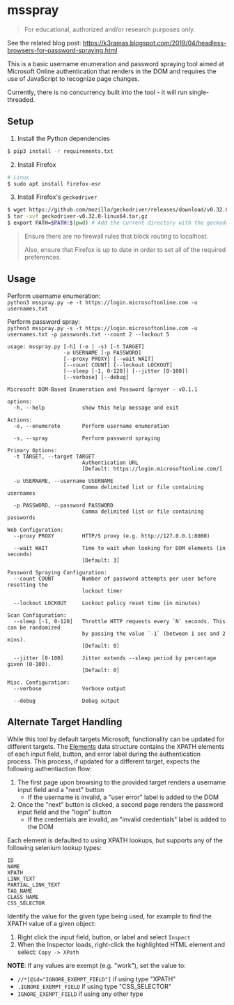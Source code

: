 # **msspray**

> For educational, authorized and/or research purposes only.

See the related blog post: https://k3ramas.blogspot.com/2019/04/headless-browsers-for-password-spraying.html

This is a basic username enumeration and password spraying tool aimed at Microsoft Online authentication that renders in the DOM and requires the use of JavaScript to recognize page changes.

Currently, there is no concurrency built into the tool - it will run single-threaded.


## Setup

1. Install the Python dependencies

```bash
$ pip3 install -r requirements.txt
```

2. Install Firefox

```bash
# Linux
$ sudo apt install firefox-esr
```

3. Install Firefox's `geckodriver`

```bash
$ wget https://github.com/mozilla/geckodriver/releases/download/v0.32.0/geckodriver-v0.32.0-linux64.tar.gz
$ tar -xvf geckodriver-v0.32.0-linux64.tar.gz
$ export PATH=$PATH:$(pwd) # Add the current directory with the geckodriver to the PATH
```

> Ensure there are no firewall rules that block routing to localhost.
>
> Also, ensure that Firefox is up to date in order to set all of the required preferences.


## Usage

Perform username enumeration:<br>
`python3 msspray.py -e -t https://login.microsoftonline.com -u usernames.txt`

Perform password spray:<br>
`python3 msspray.py -s -t https://login.microsoftonline.com -u usernames.txt -p passwords.txt --count 2 --lockout 5`

```
usage: msspray.py [-h] (-e | -s) [-t TARGET]
                  -u USERNAME [-p PASSWORD]
                  [--proxy PROXY] [--wait WAIT]
                  [--count COUNT] [--lockout LOCKOUT]
                  [--sleep [-1, 0-120]] [--jitter [0-100]]
                  [--verbose] [--debug]

Microsoft DOM-Based Enumeration and Password Sprayer - v0.1.1

options:
  -h, --help            show this help message and exit

Actions:
  -e, --enumerate       Perform username enumeration

  -s, --spray           Perform password spraying

Primary Options:
  -t TARGET, --target TARGET
                        Authentication URL
                        [Default: https://login.microsoftonline.com/]

  -u USERNAME, --username USERNAME
                        Comma delimited list or file containing usernames

  -p PASSWORD, --password PASSWORD
                        Comma delimited list or file containing passwords

Web Configuration:
  --proxy PROXY         HTTP/S proxy (e.g. http://127.0.0.1:8080)

  --wait WAIT           Time to wait when looking for DOM elements (in seconds)
                        [Default: 3]

Password Spraying Configuration:
  --count COUNT         Number of password attempts per user before resetting the
                        lockout timer

  --lockout LOCKOUT     Lockout policy reset time (in minutes)

Scan Configuration:
  --sleep [-1, 0-120]   Throttle HTTP requests every `N` seconds. This can be randomized
                        by passing the value `-1` (between 1 sec and 2 mins).
                        [Default: 0]

  --jitter [0-100]      Jitter extends --sleep period by percentage given (0-100).
                        [Default: 0]

Misc. Configuration:
  --verbose             Verbose output

  --debug               Debug output
```


## Alternate Target Handling

While this tool by default targets Microsoft, functionality can be updated for different targets. The [Elements](msspray/utils/elements.py#L12) data structure contains the XPATH elements of each input field, button, and error label during the authentication process. This process, if updated for a different target, expects the following authentiaction flow:

1. The first page upon browsing to the provided target renders a username input field and a "next" button
    - If the username is invalid, a "user error" label is added to the DOM
2. Once the "next" button is clicked, a second page renders the password input field and the "login" button
    - If the credentials are invalid, an "invalid credentials" label is added to the DOM

Each element is defaulted to using XPATH lookups, but supports any of the following selenium lookup types:

```
ID
NAME
XPATH
LINK_TEXT
PARTIAL_LINK_TEXT
TAG_NAME
CLASS_NAME
CSS_SELECTOR
```

Identify the value for the given type being used, for example to find the XPATH value of a given object:

1. Right click the input field, button, or label and select `Inspect`
2. When the Inspector loads, right-click the highlighted HTML element and select: `Copy -> XPath`

**NOTE**: If any values are exempt (e.g. "work"), set the value to:
- `//*[@id="IGNORE_EXEMPT_FIELD"]` if using type "XPATH"
- `.IGNORE_EXEMPT_FIELD` if using type "CSS_SELECTOR"
- `IGNORE_EXEMPT_FIELD` if using any other type